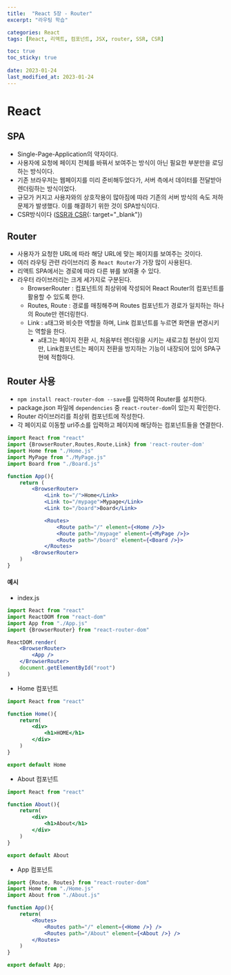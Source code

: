 ```yaml
---
title:  "React 5장 - Router"
excerpt: "라우팅 학습"

categories: React
tags: [React, 리액트, 컴포넌트, JSX, router, SSR, CSR]

toc: true
toc_sticky: true
 
date: 2023-01-24
last_modified_at: 2023-01-24
---
```

# React
## SPA
- Single-Page-Application의 약자이다.
- 사용자에 요청에 페이지 전체를 바꿔서 보여주는 방식이 아닌 필요한 부분만을 로딩하는 방식이다.
- 기존 브라우저는 웹페이지를 미리 준비해두었다가, 서버 측에서 데이터를 전달받아 렌더링하는 방식이었다.
- 규모가 커지고 사용자와의 상호작용이 많아짐에 따라 기존의 서버 방식의 속도 저하 문제가 발생했다. 이를 해결하기 위한 것이 SPA방식이다.
- CSR방식이다 ([SSR과 CSR](https://choigirang.github.io/interview/3-Interview-SSR%EA%B3%BC-CSR/){: target="_blank"})

## Router
- 사용자가 요청한 URL에 따라 해당 URL에 맞는 페이지를 보여주는 것이다.
- 여러 라우팅 관련 라이브러리 중 `React Router`가 가장 많이 사용된다.
- 리액트 SPA에서는 경로에 따라 다른 뷰를 보여줄 수 있다.
- 라우터 라이브러리는 크게 세가지로 구분된다.
  - BrowserRouter : 컴포넌트의 최상위에 작성되어 React Router의 컴포넌트를 활용할 수 있도록 한다.
  - Routes, Route : 경로를 매칭해주며 Routes 컴포넌트가 경로가 일치하는 하나의 Route만 렌더링한다.
  - Link : `a`태그와 비슷한 역할을 하며, Link 컴포넌트를 누르면 화면을 변경시키는 역할을 한다.
    - `a`태그는 페이지 전환 시, 처음부터 렌더링을 시키는 새로고침 현상이 있지만, Link컴포넌트는 페이지 전환을 방지하는 기능이 내장되어 있어 SPA구현에 적합하다.


## Router 사용
- `npm install react-router-dom --save`를 입력하여 Router를 설치한다.
- package.json 파일에 `dependencies` 중 `react-router-dom`이 있는지 확인한다.
- Router 라이브러리를 최상위 컴포넌트에 작성한다.
- 각 페이지로 이동할 url주소를 입력하고 페이지에 해당하는 컴포넌트들을 연결한다.

```jsx
import React from "react"
import {BrowserRouter,Routes,Route,Link} from 'react-router-dom'
import Home from "./Home.js"
import MyPage from "./MyPage.js"
import Board from "./Board.js"

function App(){
    return (
        <BrowserRouter>
            <Link to="/">Home</Link>
            <Link to="/mypage">Mypage</Link>
            <Link to="/board">Board</Link>

            <Routes>
                <Route path="/" element={<Home />}>
                <Route path="/mypage" element={<MyPage />}>
                <Route path="/board" element={<Board />}>
            </Routes>
        <BrowserRouter>
    )
}
```


#### 예시
- index.js



```jsx
import React from "react"
import ReactDOM from "react-dom"
import App from "./App.js"
import {BrowserRouter} from "react-router-dom"

ReactDOM.render(
    <BrowserRouter>
        <App />
    </BrowserRouter>
    document.getElementById("root")
)
```


- Home 컴포넌트


```jsx
import React from "react"

function Home(){
    return(
        <div>
            <h1>HOME</h1>
        </div>
    )
}

export default Home
```


- About 컴포넌트


```jsx
import React from "react"

function About(){
    return(
        <div>
            <h1>About</h1>
        </div>
    )
}

export default About
```


- App 컴포넌트


```jsx
import {Route, Routes} from "react-router-dom"
import Home from "./Home.js"
import About from "./About.js"

function App(){
    return(
        <Routes>
            <Routes path="/" element={<Home />} />
            <Routes path="/About" element={<About />} />
        </Routes>
    )
}

export default App;
```